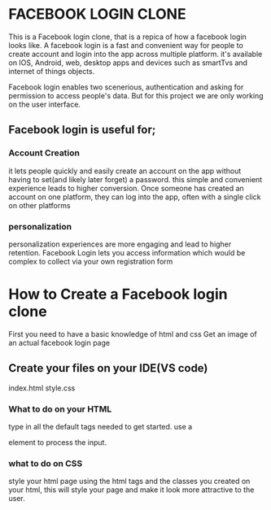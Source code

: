 # FACEBOOK LOGIN CLONE
This is a Facebook login clone, that is a repica of how a facebook login looks like. 
A facebook login is a fast and convenient way for people to create account and login into the 
app across multiple platform. it's available on IOS, Android, web, desktop apps and devices
such as smartTvs and internet of things objects.

Facebook login enables two scenerious,
authentication and asking for permission to access
people's data. But for this project we are only working on the user interface.

## Facebook login is useful for;
### Account Creation
it lets people quickly and easily create an account on the app without having to
set(and likely later forget) a password. this simple and convenient experience leads to
higher conversion. Once someone has created an account on one platform, they can log into
the app, often with a single click on other platforms

### personalization
personalization experiences are more engaging and lead to higher retention. 
Facebook Login lets you access information which would be complex to collect via your own 
registration form


# How to Create a Facebook login clone
First you need to have a basic knowledge of html and css
Get an image of an actual facebook login page

## Create your files on your IDE(VS code)
index.html
style.css

### What to do on your HTML
type in all the default tags needed to get started.
use a <form> element to process the input. 

### what to do on CSS
style your html page using the html tags and the classes you created on your html, 
this will style your page and make it look more attractive to the user.